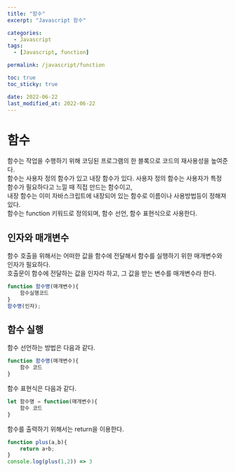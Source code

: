 ```yaml
---
title: "함수"
excerpt: "Javascript 함수"

categories:
  - Javascript
tags:
  - [Javascript, function]

permalink: /javascript/function

toc: true
toc_sticky: true

date: 2022-06-22
last_modified_at: 2022-06-22
---
```


# 함수
함수는 작업을 수행하기 위해 코딩된 프로그램의 한 블록으로 코드의 재사용성을 높여준다.  
함수는 사용자 정의 함수가 있고 내장 함수가 있다. 사용자 정의 함수는 사용자가 특정 함수가 필요하다고 느낄 때 직접 만드는 함수이고,  
내장 함수는 이미 자바스크립트에 내장되어 있는 함수로 이름이나 사용방법등이 정해져있다.  
함수는 function 키워드로 정의되며, 함수 선언, 함수 표현식으로 사용한다.

## 인자와 매개변수
함수 호출을 위해서는 어떠한 값을 함수에 전달해서 함수를 실행하기 위한 매개변수와 인자가 필요하다.  
호출문이 함수에 전달하는 값을 인자라 하고, 그 값을 받는 변수를 매개변수라 한다.
```javascript
function 함수명(매개변수){
    함수실행코드
}
함수명(인자);
```

## 함수 실행
함수 선언하는 방법은 다음과 같다.
```javascript
function 함수명(매개변수){
    함수 코드
}
```
함수 표현식은 다음과 같다.
```javascript
let 함수명 = function(매개변수){
    함수 코드
}
```

함수를 출력하기 위해서는 return을 이용한다.

```javascript
function plus(a,b){
    return a+b;
}
console.log(plus(1,2)) => 3
```
